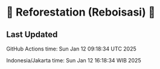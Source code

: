 
# 🌳 Reforestation (Reboisasi) 🌲

## Last Updated

GitHub Actions time: Sun Jan 12 09:18:34 UTC 2025

Indonesia/Jakarta time: Sun Jan 12 16:18:34 WIB 2025
